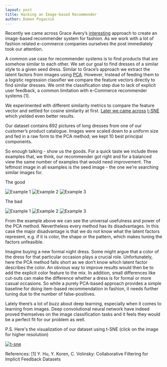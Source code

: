 ```yaml
---
layout: post
title: Hacking an Image-based Recommender
author: Domen Pogacnik
---
```


Recently we came across Grace Avery’s [interesting](http://blog.thehackerati.com/post/126701202241/eigenstyle) approach to create an image-based recommender system for fashion. As we work with a lot of fashion related e-commerce companies ourselves the post immediately took our attention.

A common use case for recommender systems is to find products that are somehow similar to each other. We set our goal to find dresses of a similar style to a given seed dress. Similar to Grace’s approach we extract the latent factors from images using [PCA](https://en.wikipedia.org/wiki/Principal_component_analysis). However, Instead of feeding them to a logistic regression classifier we compare the feature vectors directly to find similar dresses. We omit the classification step due to lack of explicit user feedback, a common limitation with e-Commerce recommender systems [1].

We experimented with different similarity metrics to compare the feature vector and settled for cosine similarity at first. [Later we came across](https://indico.io/blog/clothing-similarity-how-a-program-is-more-fashionable-than-me/) [t-SNE](https://lvdmaaten.github.io/tsne/) which yielded even better results.

Our dataset contains 892 pictures of long dresses from one of our customer’s product catalogue. Images were scaled down to a uniform size and fed in a raw form to the PCA method; we kept 10 best principal components.

So enough talking - show us the goods. For a quick taste we include three examples that, we think, our recommender got right and for a balanced view the same number of examples that would need improvement. The leftmost image in all examples is the seed image - the one we’re searching similar images for.

The good

![Example 1](http://i.imgur.com/w7qLX22.png)
![Example 2](http://i.imgur.com/7gZNCff.png)
![Example 3](http://i.imgur.com/98Z7Bum.png)

The bad

![Example 1](http://i.imgur.com/TWNswPh.png)
![Example 2](http://i.imgur.com/Kcxnggc.png)
![Example 3](http://i.imgur.com/vYHaDHF.png)

From the example above we can see the universal usefulness and power of the PCA method. Nevertheless every method has its disadvantages. In this case the major disadvantage is that we do not know what the latent factors represent, e.g. if it is color, the shape or the pattern, which makes tuning the factors unfeasible.

Imagine buying a new formal night dress. Some might argue that a color of the dress for that particular occasion plays a crucial role. Unfortunately, here the PCA method falls short as we don’t know which latent factor describes the color. An obvious way to improve results would then be to add the explicit color feature to the mix. In addition, small differences like cut-outs can make the difference whether a dress is for formal or more casual occasions. So while a purely PCA-based approach provides a simple baseline for doing item-based recommendation in fashion, it needs further tuning due to the number of false-positives.

Lately there’s a lot of buzz about deep learning, especially when it comes to learning from images. Deep convolutional neural network have indeed proved themselves on the image classification tasks and it feels they would be a perfect fit for our problem as well.

P.S.
Here's the visualization of our dataset using t-SNE (click on the image for higher resolution)

[![t-sne](http://i.imgur.com/sCpFNr2.jpg)](http://i.imgur.com/sCpFNr2.jpg)

References:
[1] Y. Hu, Y. Koren, C. Volinsky: Collaborative Filtering for Implicit Feedback Datasets
